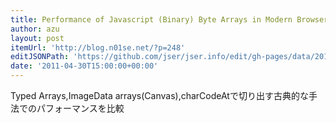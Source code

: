 ```yaml
---
title: Performance of Javascript (Binary) Byte Arrays in Modern Browsers « searching for signal
author: azu
layout: post
itemUrl: 'http://blog.n01se.net/?p=248'
editJSONPath: 'https://github.com/jser/jser.info/edit/gh-pages/data/2011/04/index.json'
date: '2011-04-30T15:00:00+00:00'
---
```

Typed Arrays,ImageData arrays(Canvas),charCodeAtで切り出す古典的な手法でのパフォーマンスを比較
